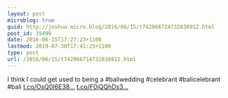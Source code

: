 ```yaml
---
layout: post
microblog: true
guid: http://joshua.micro.blog/2016/06/15/t742966714732838912.html
post_id: 35499
date: 2016-06-15T17:27:23+1100
lastmod: 2019-07-30T17:41:23+1100
type: post
url: /2016/06/15/t742966714732838912.html
---
```

I think I could get used to being a #baliwedding #celebrant #balicelebrant #bali [t.co/OsQ0I6E38...](https://t.co/OsQ0I6E38R) [t.co/F0jQQhDs3...](https://t.co/F0jQQhDs3O)
